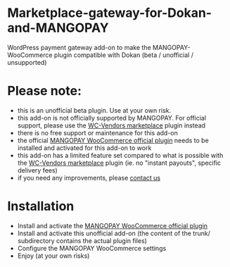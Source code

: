 # Marketplace-gateway-for-Dokan-and-MANGOPAY
WordPress payment gateway add-on to make the MANGOPAY-WooCommerce plugin compatible with Dokan (beta / unofficial / unsupported)

# Please note:
- this is an unofficial beta plugin. Use at your own risk.
- this add-on is not officially supported by MANGOPAY. For official support, please use the [WC-Vendors marketplace](https://wordpress.org/plugins/wc-vendors/) plugin instead
- there is no free support or maintenance for this add-on
- the official [MANGOPAY WooCommerce official plugin](https://wordpress.org/plugins/mangopay-woocommerce/) needs to be installed and activated for this add-on to work
- this add-on has a limited feature set compared to what is possible with the [WC-Vendors marketplace](https://wordpress.org/plugins/wc-vendors/) plugin (ie. no "instant payouts", specific delivery fees)
- if you need any improvements, please [contact us](http://www.celyan.com/contact/)

# Installation
- Install and activate the [MANGOPAY WooCommerce official plugin](https://wordpress.org/plugins/mangopay-woocommerce/)
- Install and activate this unofficial add-on (the content of the trunk/ subdirectory contains the actual plugin files)
- Configure the MANGOPAY WooCommerce settings
- Enjoy (at your own risks)

